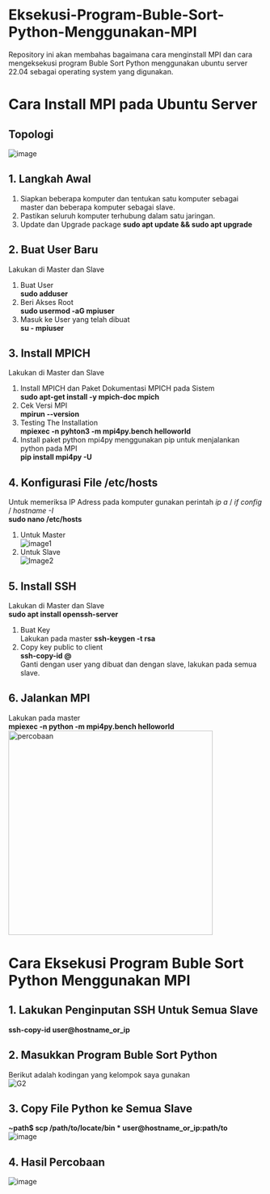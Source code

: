 # Eksekusi-Program-Buble-Sort-Python-Menggunakan-MPI
Repository ini akan membahas bagaimana cara menginstall MPI dan cara mengeksekusi program Buble Sort Python menggunakan ubuntu server 22.04 sebagai operating system yang digunakan.

# Cara Install MPI pada Ubuntu Server
## Topologi
![image](https://github.com/feliana444/Eksekusi-Program-Buble-Sort-Python-Menggunakan-MPI/assets/145323449/f8d0a758-04d8-4092-b9a8-b7510e6e417a)

## 1. Langkah Awal
1. Siapkan beberapa komputer dan tentukan satu komputer sebagai master dan beberapa komputer sebagai slave.
2. Pastikan seluruh komputer terhubung dalam satu jaringan.
3. Update dan Upgrade package **sudo apt update && sudo apt upgrade**

## 2. Buat User Baru
Lakukan di Master dan Slave
1. Buat User <br> **sudo adduser <nama user>**
2. Beri Akses Root <br> **sudo usermod -aG mpiuser**
3. Masuk ke User yang telah dibuat <br> **su - mpiuser**

## 3. Install MPICH
Lakukan di Master dan Slave
1. Install MPICH dan Paket Dokumentasi MPICH pada Sistem <br> **sudo apt-get install -y mpich-doc mpich**
2. Cek Versi MPI <br> **mpirun --version**
3. Testing The Installation <br> **mpiexec -n <jumlah core> pyhton3 -m mpi4py.bench helloworld**
4. Install paket python mpi4py menggunakan pip untuk menjalankan python pada MPI <br> **pip install mpi4py -U**

## 4. Konfigurasi File /etc/hosts
Untuk memeriksa IP Adress pada komputer gunakan perintah *ip a* / *if config* / *hostname -I* <br>
**sudo nano /etc/hosts**
1. Untuk Master <br>
   ![image1](https://github.com/feliana444/Eksekusi-Program-Buble-Sort-Python-Menggunakan-MPI/assets/145323449/4eebb045-9e2d-4c10-abc1-8cf37bb57704)
2. Untuk Slave <br>
   ![Image2](https://github.com/feliana444/Eksekusi-Program-Buble-Sort-Python-Menggunakan-MPI/assets/145323449/1b49e18a-57ec-4284-8dac-daf4ef5a97d6)

## 5. Install SSH
Lakukan di Master dan Slave <br>
**sudo apt install openssh-server**
1. Buat Key <br> Lakukan pada master **ssh-keygen -t rsa**
2. Copy key public to client <br> **ssh-copy-id <nama user>@<host>** <br>
   Ganti <nama user> dengan user yang dibuat dan <host> dengan slave, lakukan pada semua slave.

## 6. Jalankan MPI
Lakukan pada master <br> **mpiexec -n <jumlah core> python -m mpi4py.bench helloworld**<br>
<img width="404" alt="percobaan" src="https://github.com/feliana444/Eksekusi-Program-Buble-Sort-Python-Menggunakan-MPI/assets/145323449/8e1d12c1-2d12-4016-afd9-341b1eea56e7">

# Cara Eksekusi Program Buble Sort Python Menggunakan MPI
## 1. Lakukan Penginputan SSH Untuk Semua Slave 
**ssh-copy-id user@hostname_or_ip**

## 2. Masukkan Program Buble Sort Python 
Berikut adalah kodingan yang kelompok saya gunakan <br>
![G2](https://github.com/feliana444/Eksekusi-Program-Buble-Sort-Python-Menggunakan-MPI/assets/145323449/06f0602c-f77c-4e96-a9cc-2bcae83c3c68)

## 3. Copy File Python ke Semua Slave
**~path$ scp /path/to/locate/bin * user@hostname_or_ip:path/to** <br>
![image](https://github.com/feliana444/Eksekusi-Program-Buble-Sort-Python-Menggunakan-MPI/assets/145323449/d6455bd1-4c86-41e2-9116-f5648166b92c)

## 4. Hasil Percobaan
![image](https://github.com/feliana444/Eksekusi-Program-Buble-Sort-Python-Menggunakan-MPI/assets/145323449/72d92ade-9125-4b55-b043-add4c0e6ee1f)

